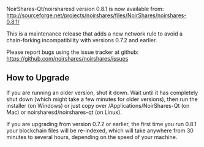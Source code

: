 NoirShares-Qt/noirsharesd version 0.8.1 is now available from:
  http://sourceforge.net/projects/noirshares/files/NoirShares/noirshares-0.8.1/

This is a maintenance release that adds a new network rule to avoid
a chain-forking incompatibility with versions 0.7.2 and earlier.

Please report bugs using the issue tracker at github:
  https://github.com/noirshares/noirshares/issues


How to Upgrade
--------------

If you are running an older version, shut it down. Wait
until it has completely shut down (which might take a few minutes for older
versions), then run the installer (on Windows) or just copy over
/Applications/NoirShares-Qt (on Mac) or noirsharesd/noirshares-qt (on Linux).

If you are upgrading from version 0.7.2 or earlier, the first time you
run 0.8.1 your blockchain files will be re-indexed, which will take
anywhere from 30 minutes to several hours, depending on the speed of
your machine.
